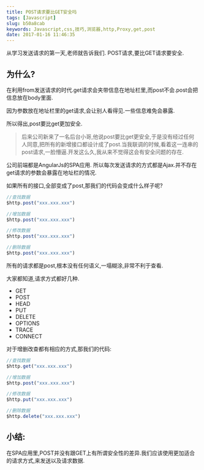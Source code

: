 ```yaml
---
title: POST请求要比GET安全吗
tags: [Javascript]
slug: b50a8cab
keywords: Javascript,css,技巧,浏览器,http,Proxy,get,post
date: 2017-01-16 11:46:35
---
```


从学习发送请求的第一天,老师就告诉我们.
POST请求,要比GET请求要安全.

## 为什么?
在利用from发送请求的时代.get请求会夹带信息在地址栏里,而post不会.post会把信息放在body里面.

因为参数放在地址栏里的get请求,会让别人看得见.一些信息难免会暴露.

所以得出,post要比get更加安全.

> 后来公司新来了一名后台小哥,他说post要比get更安全,于是没有经过任何人同意,把所有的新增接口都设计成了post.当我联调的时候,看着这一连串的post请求,一脸懵逼.开发这么久,我从来不觉得这会有安全问题的存在.

公司前端都是AngularJs的SPA应用. 所以每次发送请求的方式都是Ajax.并不存在get请求的参数会暴露在地址栏的情况.

如果所有的接口,全部变成了post,那我们的代码会变成什么样子呢?

```javascript
//查找数据
$http.post("xxx.xxx.xxx")

//增加数据
$http.post("xxx.xxx.xxx")

//修改数据
$http.post("xxx.xxx.xxx")

//删除数据
$http.post("xxx.xxx.xxx")
```

所有的请求都是post,根本没有任何语义,一塌糊涂,非常不利于查看.


大家都知道,请求方式都好几种.

* GET
* POST
* HEAD
* PUT
* DELETE
* OPTIONS
* TRACE
* CONNECT


对于增删改查都有相应的方式,那我们的代码:

```javascript
//查找数据
$http.get("xxx.xxx.xxx")

//增加数据
$http.post("xxx.xxx.xxx")

//修改数据
$http.put("xxx.xxx.xxx")

//删除数据
$http.delete("xxx.xxx.xxx")
```

## 小结: 
在SPA应用里,POST并没有跟GET上有所谓安全性的差异.我们应该使用更加适合的请求方式,来发送以及请求数据.


